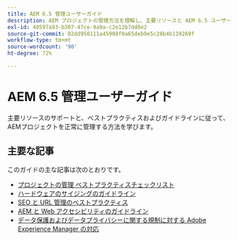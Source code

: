 ```yaml
---
title: AEM 6.5 管理ユーザーガイド
description: AEM プロジェクトの管理方法を理解し、主要リソースと AEM 6.5 ユーザーガイドの包括的なコレクションを利用できます。
exl-id: 40597a93-b307-47ce-9a9a-c2e12b7dd0e2
source-git-commit: 02dd950111a45908f0a65deb9e5c28b4b119269f
workflow-type: tm+mt
source-wordcount: '90'
ht-degree: 72%

---
```


# AEM 6.5 管理ユーザーガイド

主要リソースのサポートと、ベストプラクティスおよびガイドラインに従って、AEMプロジェクトを正常に管理する方法を学びます。

## 主要な記事 

このガイドの主な記事は次のとおりです。

* [プロジェクトの管理 ベストプラクティスチェックリスト](/help/managing/best-practices.md)
* [ハードウェアのサイジングのガイドライン](/help/managing/hardware-sizing-guidelines.md)
* [SEO と URL 管理のベストプラクティス](/help/managing/seo-and-url-management.md)
* [AEM と Web アクセシビリティのガイドライン](/help/managing/web-accessibility.md)
* [データ保護およびデータプライバシーに関する規制に対する Adobe Experience Manager の対応](/help/managing/data-protection-and-privacy.md)
